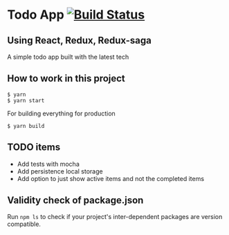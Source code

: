 # Todo App [![Build Status](https://travis-ci.org/arnabk/TodoApp.svg?branch=master)](https://travis-ci.org/arnabk/TodoApp)

## Using React, Redux, Redux-saga

A simple todo app built with the latest tech

## How to work in this project

    $ yarn 
    $ yarn start
    
For building everything for production

    $ yarn build

## TODO items

- Add tests with mocha
- Add persistence local storage
- Add option to just show active items and not the completed items 


## Validity check of package.json

Run `npm ls` to check if your project's inter-dependent packages are version compatible.

